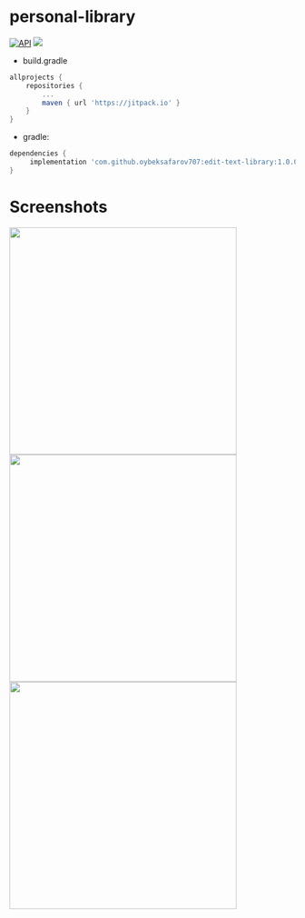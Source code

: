 # personal-library


[![API](https://img.shields.io/badge/API-21%2B-brightgreen.svg?style=flat)](https://android-arsenal.com/api?level=21)
[![](https://jitpack.io/v/alovuddin-kambarov/personal-ibrary.svg)](https://jitpack.io/#alovuddin-kambarov/personal-ibrary)


* build.gradle 
```gradle
allprojects {
    repositories {
        ...
        maven { url 'https://jitpack.io' }
    }
}
```


* gradle: 
```gradle
dependencies {
     implementation 'com.github.oybeksafarov707:edit-text-library:1.0.0'
}
```


# Screenshots


<a href="https://github.com/Sizigithubnikiz/Material_Dialogs/blob/master/resource/images/material_alert_dialog.png" target="_blank"><img src="https://github.com/alovuddin-kambarov/personal-ibrary/blob/master/images/image1.png" height="400"></a>  <a href="https://github.com/Sizigithubnikiz/Material_Dialogs/blob/master/resource/images/material_alert_dialog.png" target="_blank"><img src="https://github.com/alovuddin-kambarov/personal-ibrary/blob/master/images/image2.png" height="400"></a>  <a href="https://github.com/Sizigithubnikiz/Material_Dialogs/blob/master/resource/images/material_alert_dialog.png" target="_blank"><img src="https://github.com/alovuddin-kambarov/personal-ibrary/blob/master/images/image3.png" height="400"></a>

